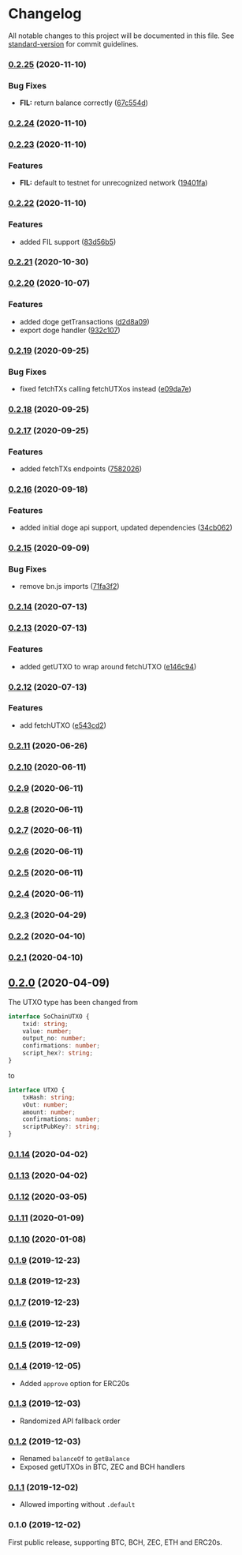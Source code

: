 # Changelog

All notable changes to this project will be documented in this file. See [standard-version](https://github.com/conventional-changelog/standard-version) for commit guidelines.

### [0.2.25](https://github.com/renproject/send-crypto/compare/v0.2.24...v0.2.25) (2020-11-10)


### Bug Fixes

* **FIL:** return balance correctly ([67c554d](https://github.com/renproject/send-crypto/commit/67c554d05eb57224055974f36bf094cf26f64097))

### [0.2.24](https://github.com/renproject/send-crypto/compare/v0.2.23...v0.2.24) (2020-11-10)

### [0.2.23](https://github.com/renproject/send-crypto/compare/v0.2.22...v0.2.23) (2020-11-10)


### Features

* **FIL:** default to testnet for unrecognized network ([19401fa](https://github.com/renproject/send-crypto/commit/19401fad0329eccb6be2c156dda6628e63fd6995))

### [0.2.22](https://github.com/renproject/send-crypto/compare/v0.2.21...v0.2.22) (2020-11-10)


### Features

* added FIL support ([83d56b5](https://github.com/renproject/send-crypto/commit/83d56b5a55267ca41655c0ceea6664da1a8b51ae))

### [0.2.21](https://github.com/renproject/send-crypto/compare/v0.2.20...v0.2.21) (2020-10-30)

### [0.2.20](https://github.com/renproject/send-crypto/compare/v0.2.19...v0.2.20) (2020-10-07)


### Features

* added doge getTransactions ([d2d8a09](https://github.com/renproject/send-crypto/commit/d2d8a09627f3e035f9fd92b29f28bf2d7815f7e2))
* export doge handler ([932c107](https://github.com/renproject/send-crypto/commit/932c10710ba754a70f654711d65b1df4fc53650b))

### [0.2.19](https://github.com/renproject/send-crypto/compare/v0.2.18...v0.2.19) (2020-09-25)

### Bug Fixes

-   fixed fetchTXs calling fetchUTXos instead ([e09da7e](https://github.com/renproject/send-crypto/commit/e09da7e0af6435bea07581244ac6e90d51128095))

### [0.2.18](https://github.com/renproject/send-crypto/compare/v0.2.17...v0.2.18) (2020-09-25)

### [0.2.17](https://github.com/renproject/send-crypto/compare/v0.2.16...v0.2.17) (2020-09-25)

### Features

-   added fetchTXs endpoints ([7582026](https://github.com/renproject/send-crypto/commit/75820269260fc5646a5318a179e8b70067907671))

### [0.2.16](https://github.com/renproject/send-crypto/compare/v0.2.15...v0.2.16) (2020-09-18)

### Features

-   added initial doge api support, updated dependencies ([34cb062](https://github.com/renproject/send-crypto/commit/34cb062a6601f0baf371d9cbb92efd574fd7c2f0))

### [0.2.15](https://github.com/renproject/send-crypto/compare/v0.2.14...v0.2.15) (2020-09-09)

### Bug Fixes

-   remove bn.js imports ([71fa3f2](https://github.com/renproject/send-crypto/commit/71fa3f2d8a1a570ac76ce6889c21235209a3447c))

### [0.2.14](https://github.com/renproject/send-crypto/compare/v0.2.13...v0.2.14) (2020-07-13)

### [0.2.13](https://github.com/renproject/send-crypto/compare/v0.2.12...v0.2.13) (2020-07-13)

### Features

-   added getUTXO to wrap around fetchUTXO ([e146c94](https://github.com/renproject/send-crypto/commit/e146c94400a71308c34b0bdc4cd9dfcac9ca9930))

### [0.2.12](https://github.com/renproject/send-crypto/compare/v0.2.11...v0.2.12) (2020-07-13)

### Features

-   add fetchUTXO ([e543cd2](https://github.com/renproject/send-crypto/commit/e543cd23bb5dbd89b60fbe084d469b46c2bc9b10))

### [0.2.11](https://github.com/renproject/send-crypto/compare/v0.2.10...v0.2.11) (2020-06-26)

### [0.2.10](https://github.com/renproject/send-crypto/compare/v0.2.9...v0.2.10) (2020-06-11)

### [0.2.9](https://github.com/renproject/send-crypto/compare/v0.2.8...v0.2.9) (2020-06-11)

### [0.2.8](https://github.com/renproject/send-crypto/compare/v0.2.7...v0.2.8) (2020-06-11)

### [0.2.7](https://github.com/renproject/send-crypto/compare/v0.2.6...v0.2.7) (2020-06-11)

### [0.2.6](https://github.com/renproject/send-crypto/compare/v0.2.5...v0.2.6) (2020-06-11)

### [0.2.5](https://github.com/renproject/send-crypto/compare/v0.2.4...v0.2.5) (2020-06-11)

### [0.2.4](https://github.com/renproject/send-crypto/compare/v0.2.3...v0.2.4) (2020-06-11)

### [0.2.3](https://github.com/renproject/send-crypto/compare/v0.2.2...v0.2.3) (2020-04-29)

### [0.2.2](https://github.com/renproject/send-crypto/compare/v0.2.1...v0.2.2) (2020-04-10)

### [0.2.1](https://github.com/renproject/send-crypto/compare/v0.2.0...v0.2.1) (2020-04-10)

## [0.2.0](https://github.com/renproject/send-crypto/compare/v0.1.14...v0.2.0) (2020-04-09)

The UTXO type has been changed from

```ts
interface SoChainUTXO {
    txid: string;
    value: number;
    output_no: number;
    confirmations: number;
    script_hex?: string;
}
```

to

```ts
interface UTXO {
    txHash: string;
    vOut: number;
    amount: number;
    confirmations: number;
    scriptPubKey?: string;
}
```

### [0.1.14](https://github.com/renproject/send-crypto/compare/v0.1.13...v0.1.14) (2020-04-02)

### [0.1.13](https://github.com/renproject/send-crypto/compare/v0.1.12...v0.1.13) (2020-04-02)

### [0.1.12](https://github.com/renproject/send-crypto/compare/v0.1.11...v0.1.12) (2020-03-05)

### [0.1.11](https://github.com/renproject/send-crypto/compare/v0.1.10...v0.1.11) (2020-01-09)

### [0.1.10](https://github.com/renproject/send-crypto/compare/v0.1.9...v0.1.10) (2020-01-08)

### [0.1.9](https://github.com/renproject/send-crypto/compare/v0.1.8...v0.1.9) (2019-12-23)

### [0.1.8](https://github.com/renproject/send-crypto/compare/v0.1.7...v0.1.8) (2019-12-23)

### [0.1.7](https://github.com/renproject/send-crypto/compare/v0.1.6...v0.1.7) (2019-12-23)

### [0.1.6](https://github.com/renproject/send-crypto/compare/v0.1.5...v0.1.6) (2019-12-23)

### [0.1.5](https://github.com/renproject/send-crypto/compare/v0.1.4...v0.1.5) (2019-12-09)

### [0.1.4](https://github.com/renproject/send-crypto/compare/v0.1.3...v0.1.4) (2019-12-05)

-   Added `approve` option for ERC20s

### [0.1.3](https://github.com/renproject/send-crypto/compare/v0.1.2...v0.1.3) (2019-12-03)

-   Randomized API fallback order

### [0.1.2](https://github.com/renproject/send-crypto/compare/v0.1.1...v0.1.2) (2019-12-03)

-   Renamed `balanceOf` to `getBalance`
-   Exposed getUTXOs in BTC, ZEC and BCH handlers

### [0.1.1](https://github.com/renproject/send-crypto/compare/v0.1.0...v0.1.1) (2019-12-02)

-   Allowed importing without `.default`

### 0.1.0 (2019-12-02)

First public release, supporting BTC, BCH, ZEC, ETH and ERC20s.
